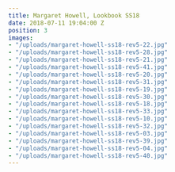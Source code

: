 ```yaml
---
title: Margaret Howell, Lookbook SS18
date: 2018-07-11 19:04:00 Z
position: 3
images:
- "/uploads/margaret-howell-ss18-rev5-22.jpg"
- "/uploads/margaret-howell-ss18-rev5-28.jpg"
- "/uploads/margaret-howell-ss18-rev5-21.jpg"
- "/uploads/margaret-howell-ss18-rev5-41.jpg"
- "/uploads/margaret-howell-ss18-rev5-20.jpg"
- "/uploads/margaret-howell-ss18-rev5-31.jpg"
- "/uploads/margaret-howell-ss18-rev5-19.jpg"
- "/uploads/margaret-howell-ss18-rev5-30.jpg"
- "/uploads/margaret-howell-ss18-rev5-18.jpg"
- "/uploads/margaret-howell-ss18-rev5-33.jpg"
- "/uploads/margaret-howell-ss18-rev5-10.jpg"
- "/uploads/margaret-howell-ss18-rev5-32.jpg"
- "/uploads/margaret-howell-ss18-rev5-03.jpg"
- "/uploads/margaret-howell-ss18-rev5-39.jpg"
- "/uploads/margaret-howell-ss18-rev5-04.jpg"
- "/uploads/margaret-howell-ss18-rev5-40.jpg"
---
```


